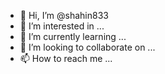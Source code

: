 - 👋 Hi, I’m @shahin833
- 👀 I’m interested in ...
- 🌱 I’m currently learning ...
- 💞️ I’m looking to collaborate on ...
- 📫 How to reach me ...

<!---
shahin833/shahin833 is a ✨ special ✨ repository because its `README.md` (this file) appears on your GitHub profile.
You can click the Preview link to take a look at your changes.
--->
